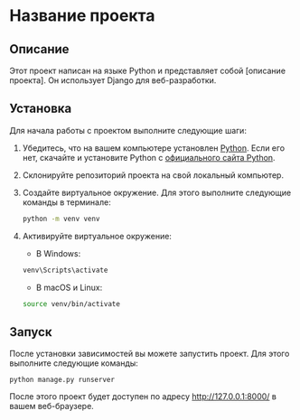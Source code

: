 # Название проекта

## Описание

Этот проект написан на языке Python и представляет собой [описание проекта]. Он использует Django для веб-разработки.

## Установка

Для начала работы с проектом выполните следующие шаги:

1. Убедитесь, что на вашем компьютере установлен [Python](https://www.python.org/downloads/). Если его нет, скачайте и установите Python с [официального сайта Python](https://www.python.org/downloads/).
2. Склонируйте репозиторий проекта на свой локальный компьютер.
3. Создайте виртуальное окружение. Для этого выполните следующие команды в терминале:

   ```bash
   python -m venv venv
   ```


3. Активируйте виртуальное окружение:

    - В Windows:
    ```bash
    venv\Scripts\activate
    ```

    - В macOS и Linux:
    ```bash
    source venv/bin/activate
    ```

## Запуск

После установки зависимостей вы можете запустить проект. Для этого выполните следующие команды:

    python manage.py runserver

После этого проект будет доступен по адресу http://127.0.0.1:8000/ в вашем веб-браузере.




